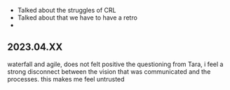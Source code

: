 * Talked about the struggles of CRL
* Talked about that we have to have a retro
* 

## 2023.04.XX

waterfall and agile, does not felt positive the questioning from Tara, i feel a strong disconnect between the vision that was communicated and the processes. this makes me feel untrusted